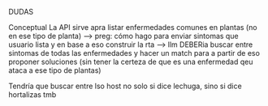 DUDAS

Conceptual
La API sirve apra listar enfermedades comunes en plantas (no en ese tipo de planta) --> preg: cómo hago para enviar sintomas que usuario lista y en base a eso construir la rta --> llm DEBERia buscar entre sintomas de todas las enfermedades y hacer un match para a partir de eso proponer soluciones (sin tener la certeza de que es una enfermedad qeu ataca a ese tipo de plantas)


Tendría que buscar entre lso host no solo si dice lechuga, sino si dice hortalizas tmb
